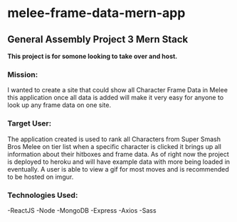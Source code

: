 # melee-frame-data-mern-app

## General Assembly Project 3 Mern Stack

**This project is for somone looking to take over and host.**

### Mission:
I wanted to create a site that could show all Character Frame Data in Melee this application once all data is added will make it very easy for anyone to look up any frame data on one site.

### Target User:
The application created is used to rank all Characters from Super Smash Bros Melee on tier list when a specific character is clicked it brings up all information about their hitboxes and frame data. 
As of right now the project is deployed to heroku and will have example data with more being loaded in eventually.
A user is able to view a gif for most moves and is recommended to be hosted on imgur.

### Technologies Used:
-ReactJS
-Node
-MongoDB
-Express
-Axios
-Sass

